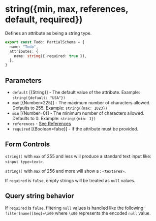 # string({min, max, references, default, required})

Defines an attribute as being a string type.

```ts
export const Todo: PartialSchema = {
  name: "Todo",
  attributes: {
    name: string({ required: true }),
  },
}
```

## Parameters

- `default` [{String}] - The default value of the attribute. Example: `string({default: "USA"})`
- `max` [{Number=225}] - The maximum number of characters allowed. Defaults to 255. Example: `string({max: 1023})`
- `min` [{Number=0}] - The minimum number of characters allowed. Defaults to 0. Example: `string({min: 1})`
- `references` - [See References]()
- `required` [{Boolean=false}] - If the attribute must be provided.

## Form Controls

`string()` with `max` of 255 and less will produce a standard text input like: `<input type=text>`.

`string()` with `max` of 256 and more will show a : `<textarea>`.

If `required` is `false`, empty strings will be treated as `null` values.

## Query string behavior

If `required` is `false`, filtering `null` values is handled like the following:
`filter[name][$eq]=\x00` where `\x00` represents the encoded `null` value.
